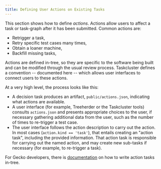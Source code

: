 ```yaml
---
title: Defining User Actions on Existing Tasks
---
```


This section shows how to define *actions*. Actions allow users to affect a
task or task-graph after it has been submitted. Common actions are:

-   Retrigger a task,
-   Retry specific test cases many times,
-   Obtain a loaner machine,
-   Backfill missing tasks,

Actions are defined in-tree, so they are specific to the software being built
and can be modified through the usual review process.  Taskcluster defines a
convention -- documented here -- which allows user interfaces to connect users
to these actions.

At a very high level, the process looks like this:

-   A decision task produces an artifact, `public/actions.json`,
    indicating what actions are available.
-   A user interface (for example, Treeherder or the Taskcluster
    tools) consults `actions.json` and presents appropriate choices to
    the user, if necessary gathering additional data from the user,
    such as the number of times to re-trigger a test case.
-   The user interface follows the action description to carry out the
    action. In most cases (`action.kind == 'task'`), that entails
    creating an "action task", including the provided information.
    That action task is responsible for carrying out the named action,
    and may create new sub-tasks if necessary (for example, to
    re-trigger a task).

For Gecko developers, there is [documentation](http://gecko.readthedocs.io/en/latest/taskcluster/taskcluster/action-implementation.html) on how to write action tasks in-tree.
